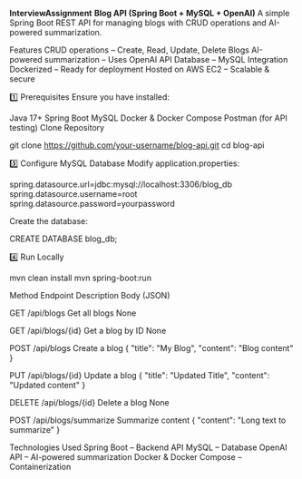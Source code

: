 **InterviewAssignment**
****Blog API (Spring Boot + MySQL + OpenAI)****
A simple Spring Boot REST API for managing blogs with CRUD operations and AI-powered summarization.

Features
CRUD operations – Create, Read, Update, Delete Blogs
AI-powered summarization – Uses OpenAI API
Database – MySQL Integration
Dockerized – Ready for deployment
Hosted on AWS EC2 – Scalable & secure

1️⃣ Prerequisites
Ensure you have installed:

Java 17+
Spring Boot
MySQL
Docker & Docker Compose
Postman (for API testing)
Clone Repository

git clone https://github.com/your-username/blog-api.git
cd blog-api


3️⃣ Configure MySQL Database
Modify application.properties:

spring.datasource.url=jdbc:mysql://localhost:3306/blog_db
spring.datasource.username=root
spring.datasource.password=yourpassword

Create the database:

CREATE DATABASE blog_db;

4️⃣ Run Locally

mvn clean install
mvn spring-boot:run


Method       Endpoint	               Description	           Body (JSON)

  
GET	       /api/blogs      	       Get all blogs	        None


GET	       /api/blogs/{id}	       Get a blog by ID	      None


POST	     /api/blogs         	   Create a blog	       { "title": "My Blog", "content": "Blog content" }


PUT	       /api/blogs/{id}	       Update a blog	       { "title": "Updated Title", "content": "Updated content" }


DELETE	   /api/blogs/{id}	       Delete a blog	        None


POST	     /api/blogs/summarize	   Summarize content	   { "content": "Long text to summarize" }

Technologies Used
Spring Boot – Backend API
MySQL – Database
OpenAI API – AI-powered summarization
Docker & Docker Compose – Containerization
